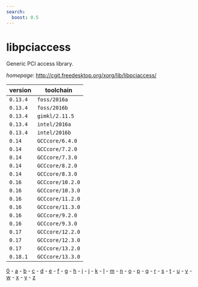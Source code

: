 ```yaml
---
search:
  boost: 0.5
---
```

# libpciaccess

Generic PCI access library.

*homepage*: <http://cgit.freedesktop.org/xorg/lib/libpciaccess/>

version | toolchain
--------|----------
``0.13.4`` | ``foss/2016a``
``0.13.4`` | ``foss/2016b``
``0.13.4`` | ``gimkl/2.11.5``
``0.13.4`` | ``intel/2016a``
``0.13.4`` | ``intel/2016b``
``0.14`` | ``GCCcore/6.4.0``
``0.14`` | ``GCCcore/7.2.0``
``0.14`` | ``GCCcore/7.3.0``
``0.14`` | ``GCCcore/8.2.0``
``0.14`` | ``GCCcore/8.3.0``
``0.16`` | ``GCCcore/10.2.0``
``0.16`` | ``GCCcore/10.3.0``
``0.16`` | ``GCCcore/11.2.0``
``0.16`` | ``GCCcore/11.3.0``
``0.16`` | ``GCCcore/9.2.0``
``0.16`` | ``GCCcore/9.3.0``
``0.17`` | ``GCCcore/12.2.0``
``0.17`` | ``GCCcore/12.3.0``
``0.17`` | ``GCCcore/13.2.0``
``0.18.1`` | ``GCCcore/13.3.0``

[0](../0/index.md) - [a](../a/index.md) - [b](../b/index.md) - [c](../c/index.md) - [d](../d/index.md) - [e](../e/index.md) - [f](../f/index.md) - [g](../g/index.md) - [h](../h/index.md) - [i](../i/index.md) - [j](../j/index.md) - [k](../k/index.md) - [l](../l/index.md) - [m](../m/index.md) - [n](../n/index.md) - [o](../o/index.md) - [p](../p/index.md) - [q](../q/index.md) - [r](../r/index.md) - [s](../s/index.md) - [t](../t/index.md) - [u](../u/index.md) - [v](../v/index.md) - [w](../w/index.md) - [x](../x/index.md) - [y](../y/index.md) - [z](../z/index.md)

